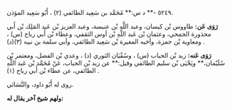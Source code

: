 ٥٢٤٩ -** د س:** مُحَمَّد بن سَعِيد الطائفي (٢) ، أَبُو سَعِيد المؤذن.

**رَوَى عَن:** طاووس بْن كيسان، وعبد اللَّه بْن عنبسة، وعبد العزيز بْن عَبد المَلِك بْن أَبي محذورة الجمحي، وعثمان بْن عَبد اللَّهِ بْن أوس الثقفي، وعطاء بْن أَبي رباح (س) ، ومعاوية بْن حمزة، وأخيه المغيرة بْن سَعِيد الطائفي، وأبي سلمة بن نبيه (٣)(د) .

**رَوَى عَنه:** زيد بْن الحباب (س) ، وسُفْيَان الثوري (د) ، وعدي بْن الفضل، ومعتمر بْن سُلَيْمان،** ويَحْيَى بْن سليم الطائفي وقيل:** عن زيد بْن الحباب، عَنْ مُحَمَّد بْن عَبد اللَّهِ الطائفي، عن عطاء بْن أَبي رباح (١) .

روى له أَبُو داود، والنَّسَائي.

**ولهم شيخ آخر يقال له:**